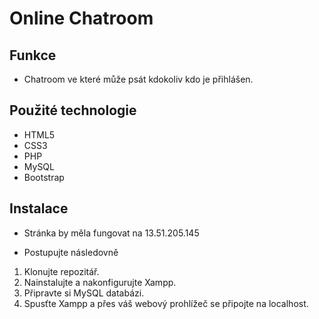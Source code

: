 # Online Chatroom

## Funkce

- Chatroom ve které může psát kdokoliv kdo je přihlášen.

## Použité technologie

- HTML5
- CSS3
- PHP
- MySQL
- Bootstrap

## Instalace

- Stránka by měla fungovat na 13.51.205.145

- Postupujte následovně
1. Klonujte repozitář.
2. Nainstalujte a nakonfigurujte Xampp.
3. Připravte si MySQL databázi.
4. Spusťte Xampp a přes váš webový prohlížeč se připojte na localhost.
